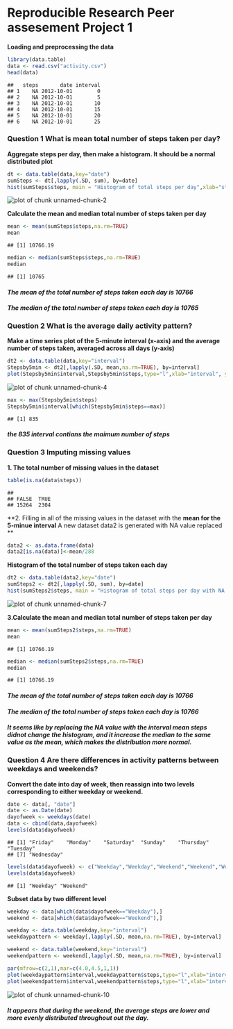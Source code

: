 Reproducible Research Peer assesement Project 1
=================================================
**Loading and preprocessing the data**

```r
library(data.table)
data <- read.csv("activity.csv")
head(data)
```

```
##   steps       date interval
## 1    NA 2012-10-01        0
## 2    NA 2012-10-01        5
## 3    NA 2012-10-01       10
## 4    NA 2012-10-01       15
## 5    NA 2012-10-01       20
## 6    NA 2012-10-01       25
```

### Question 1 What is mean total number of steps taken per day?
**Aggregate steps per day, then make a histogram. It should be a normal distributed plot**

```r
dt <- data.table(data,key="date")
sumSteps <- dt[,lapply(.SD, sum), by=date]
hist(sumSteps$steps, main = "Histogram of total steps per day",xlab="steps per day")
```

![plot of chunk unnamed-chunk-2](figure/unnamed-chunk-2-1.png) 

**Calculate the mean and median total number of steps taken per day**

```r
mean <- mean(sumSteps$steps,na.rm=TRUE)
mean
```

```
## [1] 10766.19
```

```r
median <- median(sumSteps$steps,na.rm=TRUE)
median
```

```
## [1] 10765
```
#### *The mean of the total number of steps taken each day is 10766*
#### *The median of the total number of steps taken each day is 10765*

### Question 2 What is the average daily activity pattern?
**Make a time series plot of the  5-minute interval (x-axis) and the average number of steps taken, averaged across all days (y-axis)**


```r
dt2 <- data.table(data,key="interval")
Stepsby5min <- dt2[,lapply(.SD, mean,na.rm=TRUE), by=interval]
plot(Stepsby5min$interval,Stepsby5min$steps,type="l",xlab="interval", ylab="average number of steps per interval")
```

![plot of chunk unnamed-chunk-4](figure/unnamed-chunk-4-1.png) 

```r
max <- max(Stepsby5min$steps)
Stepsby5min$interval[which(Stepsby5min$steps==max)]
```

```
## [1] 835
```
#### *the 835 interval contians the maimum number of steps*

### Question 3 Imputing missing values
**1. The total number of missing values in the dataset**

```r
table(is.na(data$steps))
```

```
## 
## FALSE  TRUE 
## 15264  2304
```

**2. Filling in all of the missing values in the dataset with the **mean for the 5-minue interval**
   A new dataset data2 is generated with NA value replaced **

```r
data2 <- as.data.frame(data)
data2[is.na(data)]<-mean/288
```
**Histogram of the total number of steps taken each day**

```r
dt2 <- data.table(data2,key="date")
sumSteps2 <- dt2[,lapply(.SD, sum), by=date]
hist(sumSteps2$steps, main = "Histogram of total steps per day with NA value replaced",xlab="steps per day")
```

![plot of chunk unnamed-chunk-7](figure/unnamed-chunk-7-1.png) 

**3.Calculate the mean and median total number of steps taken per day**

```r
mean <- mean(sumSteps2$steps,na.rm=TRUE)
mean
```

```
## [1] 10766.19
```

```r
median <- median(sumSteps2$steps,na.rm=TRUE)
median
```

```
## [1] 10766.19
```
#### *The mean of the total number of steps taken each day is 10766*
#### *The median of the total number of steps taken each day is 10766*
#### *It seems like by replacing the NA value with the interval mean steps didnot change the histogram, and it increase the median to the same value as the mean, which makes the distribution more normal.*

### Question 4 Are there differences in activity patterns between weekdays and weekends?
**Convert the date into day of week, then reassign into two levels corresponding to either weekday or weekend.**

```r
date <- data[, "date"]
date <- as.Date(date)
dayofweek <- weekdays(date)
data <- cbind(data,dayofweek)
levels(data$dayofweek)
```

```
## [1] "Friday"    "Monday"    "Saturday"  "Sunday"    "Thursday"  "Tuesday"  
## [7] "Wednesday"
```

```r
levels(data$dayofweek) <- c("Weekday","Weekday","Weekend","Weekend","Weekday","Weekday","Weekday")
levels(data$dayofweek)
```

```
## [1] "Weekday" "Weekend"
```
**Subset data by two different level**

```r
weekday <- data[which(data$dayofweek=="Weekday"),]
weekend <- data[which(data$dayofweek=="Weekend"),]

weekday <- data.table(weekday,key="interval")
weekdaypattern <- weekday[,lapply(.SD, mean,na.rm=TRUE), by=interval]

weekend <- data.table(weekend,key="interval")
weekendpattern <- weekend[,lapply(.SD, mean,na.rm=TRUE), by=interval]

par(mfrow=c(2,1),mar=c(4.0,4.5,1,1))
plot(weekdaypattern$interval,weekdaypattern$steps,type="l",xlab="interval",main="Weekday pattern",ylab="steps")
plot(weekendpattern$interval,weekendpattern$steps,type="l",xlab="interval",main="Weekend pattern",ylab="steps")
```

![plot of chunk unnamed-chunk-10](figure/unnamed-chunk-10-1.png) 
#### *It appears that during the weekend, the average steps are lower and more evenly distributed throughout out the day.*
